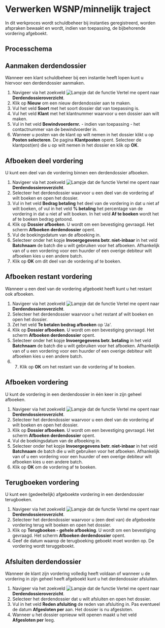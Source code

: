 # Verwerken WSNP/minnelijk traject

In dit werkproces wordt schuldbeheer bij instanties geregistreerd, worden afspraken bewaakt en wordt, indien van toepassing, de bijbehorende vordering afgeboekt.

## Processchema

## Aanmaken derdendossier

Wanneer een klant schuldbeheer bij een instantie heeft lopen kunt u hiervoor een derdendossier aanmaken.

1. Navigeer via het zoekveld ![Lampje dat de functie Vertel me opent](https://docs.microsoft.com/nl-NL/dynamics365/business-central/media/ui-search/search_small.png "Vertel me wat u wilt doen") naar **Derdendossieroverzicht**. 
2. Klik op **Nieuw** om een nieuw derdendossier aan te maken. 
3. Vul het veld **Soort** met het soort dossier dat van toepassing is.
4. Vul het veld **Klant** met het klantnummer waarvoor u een dossier aan wilt maken. 
5. Vul in het veld **Bewindvoerdernr.** - indien van toepassing - het contactnummer van de bewindvoerder in. 
6. Wanneer u posten van de klant op wilt nemen in het dossier klikt u op **Posten selecteren**. De pagina **Klantposten** opent. Selecteer de klantpost(en) die u op wilt nemen in het dossier en klik op **OK**.

## Afboeken deel vordering

U kunt een deel van de vordering binnen een derdendossier afboeken. 

1. Navigeer via het zoekveld ![Lampje dat de functie Vertel me opent](https://docs.microsoft.com/nl-NL/dynamics365/business-central/media/ui-search/search_small.png "Vertel me wat u wilt doen") naar **Derdendossieroverzicht**. 
2. Selecteer het derdendossier waarvoor u een deel van de vordering af wilt boeken en open het dossier. 
3. Vul in het veld **Bedrag betaling** het deel van de vordering in dat u niet af wilt boeken, of vul in het veld **% betaling** het percentage van de vordering in dat u niet af wilt boeken. In het veld **Af te boeken** wordt het af te boeken bedrag getoond. 
4. Klik op **Dossier afboeken**. U wordt om een bevestiging gevraagd. Het scherm **Afboeken derdendossier** opent. 
5. Vul de boekingsdatum van de afboeking in. 
6. Selecteer onder het kopje **Invoergegevens betr. niet-inbaar** in het veld **Batchnaam** de batch die u wilt gebruiken voor het afboeken. Afhankelijk van of u een vordering voor een huurder of een overige debiteur wilt afboeken kies u een andere batch. 
7. Klik op **OK** om dit deel van de vordering af te boeken. 

## Afboeken restant vordering

Wanneer u een deel van de vordering afgeboekt heeft kunt u het restant ook afboeken. 

1. Navigeer via het zoekveld ![Lampje dat de functie Vertel me opent](https://docs.microsoft.com/nl-NL/dynamics365/business-central/media/ui-search/search_small.png "Vertel me wat u wilt doen") naar **Derdendossieroverzicht**. 
2. Selecteer het derdendossier waarvoor u het restant af wilt boeken en open het dossier. 
3. Zet het veld **Te betalen bedrag afboeken** op 'Ja'. 
4. Klik op **Dossier afboeken**. U wordt om een bevestiging gevraagd. Het scherm **Afboeken derdendossier** opent. 
5. Selecteer onder het kopje **Invoergegevens betr. betaling** in het veld **Batchnaam** de batch die u wilt gebruiken voor het afboeken. Afhankelijk van of u een vordering voor een huurder of een overige debiteur wilt afboeken kies u een andere batch. 
6. 7. Klik op **OK** om het restant van de vordering af te boeken. 

## Afboeken vordering

U kunt de vordering in een derdendossier in één keer in zijn geheel afboeken. 

1. Navigeer via het zoekveld ![Lampje dat de functie Vertel me opent](https://docs.microsoft.com/nl-NL/dynamics365/business-central/media/ui-search/search_small.png "Vertel me wat u wilt doen") naar **Derdendossieroverzicht**. 
2. Selecteer het derdendossier waarvoor u een deel van de vordering af wilt boeken en open het dossier.
3. Klik op **Dossier afboeken**. U wordt om een bevestiging gevraagd. Het scherm **Afboeken derdendossier** opent. 
4. Vul de boekingsdatum van de afboeking in. 
5. Selecteer onder het kopje **Invoergegevens betr. niet-inbaar** in het veld **Batchnaam** de batch die u wilt gebruiken voor het afboeken. Afhankelijk van of u een vordering voor een huurder of een overige debiteur wilt afboeken kies u een andere batch. 
6. Klik op **OK** om de vordering af te boeken.

## Terugboeken vordering

U kunt een (gedeeltelijk) afgeboekte vordering in een derdendossier terugboeken. 

1. Navigeer via het zoekveld ![Lampje dat de functie Vertel me opent](https://docs.microsoft.com/nl-NL/dynamics365/business-central/media/ui-search/search_small.png "Vertel me wat u wilt doen") naar **Derdendossieroverzicht**. 
2. Selecteer het derdendossier waarvoor u (een deel van) de afgeboekte vordering terug wilt boeken en open het dossier. 
3. Klik op **Terugboeken - gehele afboeking**. U wordt om een bevestiging gevraagd. Het scherm **Afboeken derdendossier** opent. 
4. Geef de datum waarop de terugboeking geboekt moet worden op. De vordering wordt teruggeboekt.

## Afsluiten derdendossier

Wanneer de klant zijn vordering volledig heeft voldaan of wanneer u de vordering in zijn geheel heeft afgeboekt kunt u het derdendossier afsluiten.

1. Navigeer via het zoekveld ![Lampje dat de functie Vertel me opent](https://docs.microsoft.com/nl-NL/dynamics365/business-central/media/ui-search/search_small.png "Vertel me wat u wilt doen") naar **Derdendossieroverzicht**. 
2. Selecteer het derdendossier dat u wilt afsluiten en open het dossier. 
3. Vul in het veld **Reden afsluiting** de reden van afsluiting in. Pas eventueel de datum **Afgesloten per** aan. Het dossier is nu afgesloten. 
4. Wanneer u het dossier opnieuw wilt openen maakt u het veld **Afgesloten per** leeg. 

<!--stackedit_data:
eyJoaXN0b3J5IjpbLTExOTgzMjg4MjQsOTg3MzY4MjI5LC0xMj
U4OTk5NDM4LC01NTQ2NjA3NTgsLTE0MTAyMTI3NzgsMTgxODg2
NzYyMCw2MjQ5OTg1NDBdfQ==
-->
